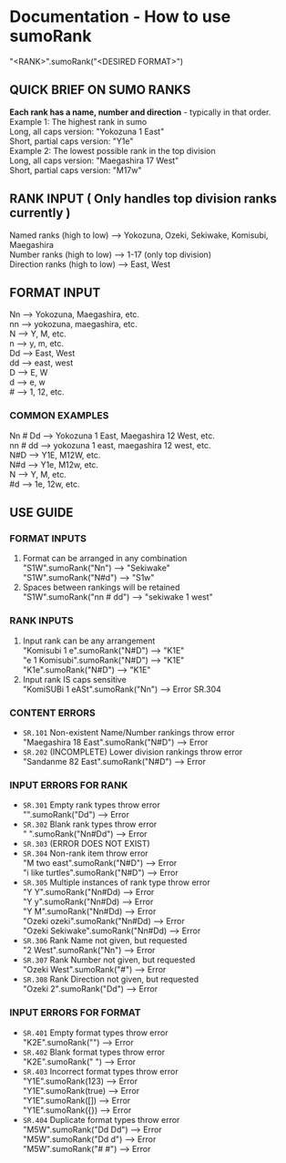 # Documentation - How to use sumoRank
"\<RANK>".sumoRank("\<DESIRED FORMAT>")

## QUICK BRIEF ON SUMO RANKS
**Each rank has a name, number and direction** - typically in that order.<br/>
Example 1: The highest rank in sumo<br/>
Long, all caps version: "Yokozuna 1 East"<br/>
Short, partial caps version: "Y1e"<br/>
Example 2: The lowest possible rank in the top division<br/>
Long, all caps version: "Maegashira 17 West"<br/>
Short, partial caps version: "M17w"

## RANK INPUT ( Only handles top division ranks currently )

Named ranks (high to low)    -->   Yokozuna, Ozeki, Sekiwake, Komisubi, Maegashira<br/>
Number ranks (high to low)   -->   1-17 (only top division)<br/>
Direction ranks (high to low) -->   East, West
## FORMAT INPUT
Nn              -->   Yokozuna, Maegashira, etc.<br/>
nn              -->   yokozuna, maegashira, etc.<br/>
N               -->   Y, M, etc.<br/>
n               -->   y, m, etc.<br/>
Dd              -->   East, West<br/>
dd              -->   east, west<br/>
D               -->   E, W<br/>
d               -->   e, w<br/>
\#               -->   1, 12, etc.

### COMMON EXAMPLES 
Nn # Dd         -->   Yokozuna 1 East, Maegashira 12 West, etc.<br/>
nn # dd         -->   yokozuna 1 east, maegashira 12 west, etc.<br/>
N#D             -->   Y1E, M12W, etc.<br/>
N#d             -->   Y1e, M12w, etc.<br/>
N               -->   Y, M, etc.<br/>
\#d              -->   1e, 12w, etc.

## USE GUIDE

### FORMAT INPUTS
1.  Format can be arranged in any combination<br/>
    "S1W".sumoRank("Nn")                 --> "Sekiwake"<br/>
    "S1W".sumoRank("N#d")                --> "S1w"<br/>
2.  Spaces between rankings will be retained<br/>
    "S1W".sumoRank("nn # dd")            --> "sekiwake 1 west"<br/>

### RANK INPUTS
1.  Input rank can be any arrangement<br/>
    "Komisubi 1 e".sumoRank("N#D")       --> "K1E"<br/>
    "e 1 Komisubi".sumoRank("N#D")       --> "K1E"<br/>
    "K1e".sumoRank("N#D")                --> "K1E"<br/>
2.  Input rank IS caps sensitive<br/>
    "KomiSUBi 1 eASt".sumoRank("Nn")     --> Error SR.304 

### CONTENT ERRORS
+   `SR.101`  Non-existent Name/Number rankings throw error<br/>
    "Maegashira 18 East".sumoRank("N#D") --> Error<br/>
+   `SR.202`  (INCOMPLETE) Lower division rankings throw error<br/>
    "Sandanme 82 East".sumoRank("N#D")   --> Error

### INPUT ERRORS FOR RANK
+   `SR.301`  Empty rank types throw error<br/>
    "".sumoRank("Dd")                    --> Error<br/>
+   `SR.302`  Blank rank types throw error<br/>
    "     ".sumoRank("Nn#Dd")            --> Error<br/>
+   `SR.303`  (ERROR DOES NOT EXIST)<br/>
+   `SR.304`  Non-rank item throw error<br/>
    "M two east".sumoRank("N#D")         --> Error<br/>
    "i like turtles".sumoRank("N#D")     --> Error<br/>
+   `SR.305`  Multiple instances of rank type throw error<br/>
    "Y Y".sumoRank("Nn#Dd)               --> Error<br/>
    "Y y".sumoRank("Nn#Dd)               --> Error<br/>
    "Y M".sumoRank("Nn#Dd)               --> Error<br/>
    "Ozeki ozeki".sumoRank("Nn#Dd)       --> Error<br/>
    "Ozeki Sekiwake".sumoRank("Nn#Dd)    --> Error<br/>
+   `SR.306`  Rank Name not given, but requested<br/>
    "2 West".sumoRank("Nn")             --> Error<br/>
+   `SR.307`  Rank Number not given, but requested<br/>
    "Ozeki West".sumoRank("#")           --> Error<br/>
+   `SR.308`  Rank Direction not given, but requested<br/>
    "Ozeki 2".sumoRank("Dd")            --> Error<br/>


### INPUT ERRORS FOR FORMAT
+   `SR.401`  Empty format types throw error<br/>
    "K2E".sumoRank("")                   --> Error<br/>
+   `SR.402`  Blank format types throw error<br/>
    "K2E".sumoRank("    ")               --> Error<br/>
+   `SR.403`  Incorrect format types throw error<br/>
    "Y1E".sumoRank(123)                  --> Error<br/>
    "Y1E".sumoRank(true)                 --> Error<br/>
    "Y1E".sumoRank([])                   --> Error<br/>
    "Y1E".sumoRank({})                   --> Error<br/>
+   `SR.404`  Duplicate format types throw error<br/>
    "M5W".sumoRank("Dd Dd")              --> Error<br/>
    "M5W".sumoRank("Dd d")               --> Error<br/>
    "M5W".sumoRank("# #")                --> Error
